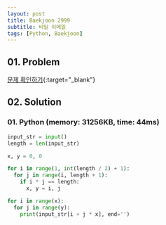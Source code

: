 ```yaml
---
layout: post
title: Baekjoon 2999
subtitle: 비밀 이메일
tags: [Python, Baekjoon]
---
```


## 01. Problem

[문제 확인하기](https://www.acmicpc.net/problem/2999){:target="_blank"}

## 02. Solution

### 01. Python (memory: 31256KB, time: 44ms)

```Python
input_str = input()
length = len(input_str)

x, y = 0, 0

for i in range(1, int(length / 2) + 1):
  for j in range(i, length + 1):
    if i * j == length:
      x, y = i, j

for i in range(x):
  for j in range(y):
    print(input_str[i + j * x], end='')
```
